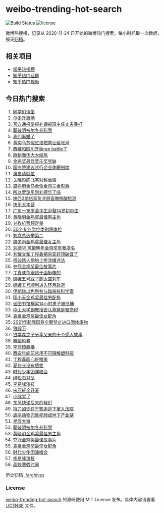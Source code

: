 # weibo-trending-hot-search

[![Build Status](https://github.com/justjavac/weibo-trending-hot-search/workflows/ci/badge.svg?branch=master)](https://github.com/justjavac/weibo-trending-hot-search/actions)
[![license](https://img.shields.io/github/license/justjavac/weibo-trending-hot-search)](https://github.com/justjavac/weibo-trending-hot-search/blob/master/LICENSE)

微博热搜榜，记录从 2020-11-24 日开始的微博热门搜索。每小时抓取一次数据，按天[归档](./archives)。

## 相关项目

- [知乎热搜榜](https://github.com/justjavac/zhihu-trending-top-search)
- [知乎热门话题](https://github.com/justjavac/zhihu-trending-hot-questions)
- [知乎热门视频](https://github.com/justjavac/zhihu-trending-hot-video)

## 今日热门搜索

<!-- BEGIN -->
<!-- 最后更新时间 Sun Nov 29 2020 01:11:06 GMT+0800 (CST) -->
1. [同学们请坐](https://s.weibo.com//weibo?q=%23%E5%90%8C%E5%AD%A6%E4%BB%AC%E8%AF%B7%E5%9D%90%23&Refer=new_time)
1. [尔冬升离场](https://s.weibo.com//weibo?q=%E5%B0%94%E5%86%AC%E5%8D%87%E7%A6%BB%E5%9C%BA&Refer=top)
1. [官方通报举报补课被班主任丈夫暴打](https://s.weibo.com//weibo?q=%23%E5%AE%98%E6%96%B9%E9%80%9A%E6%8A%A5%E4%B8%BE%E6%8A%A5%E8%A1%A5%E8%AF%BE%E8%A2%AB%E7%8F%AD%E4%B8%BB%E4%BB%BB%E4%B8%88%E5%A4%AB%E6%9A%B4%E6%89%93%23&Refer=top)
1. [郭敬明被尔冬升怼哭](https://s.weibo.com//weibo?q=%23%E9%83%AD%E6%95%AC%E6%98%8E%E8%A2%AB%E5%B0%94%E5%86%AC%E5%8D%87%E6%80%BC%E5%93%AD%23&Refer=top)
1. [我们离婚了](https://s.weibo.com//weibo?q=%E6%88%91%E4%BB%AC%E7%A6%BB%E5%A9%9A%E4%BA%86&Refer=top)
1. [黄奕马苏倪虹洁把票让给张月](https://s.weibo.com//weibo?q=%23%E9%BB%84%E5%A5%95%E9%A9%AC%E8%8B%8F%E5%80%AA%E8%99%B9%E6%B4%81%E6%8A%8A%E7%A5%A8%E8%AE%A9%E7%BB%99%E5%BC%A0%E6%9C%88%23&Refer=top)
1. [西藏和四川开始rap battle了](https://s.weibo.com//weibo?q=%E8%A5%BF%E8%97%8F%E5%92%8C%E5%9B%9B%E5%B7%9D%E5%BC%80%E5%A7%8Brap%20battle%E4%BA%86&Refer=top)
1. [隐秘而伟大大结局](https://s.weibo.com//weibo?q=%23%E9%9A%90%E7%A7%98%E8%80%8C%E4%BC%9F%E5%A4%A7%E5%A4%A7%E7%BB%93%E5%B1%80%23&Refer=top)
1. [金鸡奖最佳音乐奖空缺](https://s.weibo.com//weibo?q=%23%E9%87%91%E9%B8%A1%E5%A5%96%E6%9C%80%E4%BD%B3%E9%9F%B3%E4%B9%90%E5%A5%96%E7%A9%BA%E7%BC%BA%23&Refer=top)
1. [国务院建议试行企业休眠制度](https://s.weibo.com//weibo?q=%E5%9B%BD%E5%8A%A1%E9%99%A2%E5%BB%BA%E8%AE%AE%E8%AF%95%E8%A1%8C%E4%BC%81%E4%B8%9A%E4%BC%91%E7%9C%A0%E5%88%B6%E5%BA%A6&Refer=top)
1. [演员请就位](https://s.weibo.com//weibo?q=%E6%BC%94%E5%91%98%E8%AF%B7%E5%B0%B1%E4%BD%8D&Refer=top)
1. [关晓彤陈飞宇对称表情](https://s.weibo.com//weibo?q=%23%E5%85%B3%E6%99%93%E5%BD%A4%E9%99%88%E9%A3%9E%E5%AE%87%E5%AF%B9%E7%A7%B0%E8%A1%A8%E6%83%85%23&Refer=top)
1. [周冬雨金马金像金鸡三金影后](https://s.weibo.com//weibo?q=%23%E5%91%A8%E5%86%AC%E9%9B%A8%E9%87%91%E9%A9%AC%E9%87%91%E5%83%8F%E9%87%91%E9%B8%A1%E4%B8%89%E9%87%91%E5%BD%B1%E5%90%8E%23&Refer=top)
1. [所以贾玲见到刘德华了吗](https://s.weibo.com//weibo?q=%23%E6%89%80%E4%BB%A5%E8%B4%BE%E7%8E%B2%E8%A7%81%E5%88%B0%E5%88%98%E5%BE%B7%E5%8D%8E%E4%BA%86%E5%90%97%23&Refer=top)
1. [陕西2地店家急寻顾客做核酸检测](https://s.weibo.com//weibo?q=%23%E9%99%95%E8%A5%BF2%E5%9C%B0%E5%BA%97%E5%AE%B6%E6%80%A5%E5%AF%BB%E9%A1%BE%E5%AE%A2%E5%81%9A%E6%A0%B8%E9%85%B8%E6%A3%80%E6%B5%8B%23&Refer=top)
1. [快乐大本营](https://s.weibo.com//weibo?q=%E5%BF%AB%E4%B9%90%E5%A4%A7%E6%9C%AC%E8%90%A5&Refer=top)
1. [广东一18岁高中生迎娶14岁初中生](https://s.weibo.com//weibo?q=%23%E5%B9%BF%E4%B8%9C%E4%B8%8018%E5%B2%81%E9%AB%98%E4%B8%AD%E7%94%9F%E8%BF%8E%E5%A8%B614%E5%B2%81%E5%88%9D%E4%B8%AD%E7%94%9F%23&Refer=top)
1. [黄晓明金鸡奖最佳男主角](https://s.weibo.com//weibo?q=%23%E9%BB%84%E6%99%93%E6%98%8E%E9%87%91%E9%B8%A1%E5%A5%96%E6%9C%80%E4%BD%B3%E7%94%B7%E4%B8%BB%E8%A7%92%23&Refer=top)
1. [甘孜机票预定量](https://s.weibo.com//weibo?q=%23%E7%94%98%E5%AD%9C%E6%9C%BA%E7%A5%A8%E9%A2%84%E5%AE%9A%E9%87%8F%23&Refer=top)
1. [30个专业学位类别将体检](https://s.weibo.com//weibo?q=%2330%E4%B8%AA%E4%B8%93%E4%B8%9A%E5%AD%A6%E4%BD%8D%E7%B1%BB%E5%88%AB%E5%B0%86%E4%BD%93%E6%A3%80%23&Refer=top)
1. [刘念总选举第二](https://s.weibo.com//weibo?q=%23%E5%88%98%E5%BF%B5%E6%80%BB%E9%80%89%E4%B8%BE%E7%AC%AC%E4%BA%8C%23&Refer=top)
1. [周冬雨金鸡奖最佳女主角](https://s.weibo.com//weibo?q=%23%E5%91%A8%E5%86%AC%E9%9B%A8%E9%87%91%E9%B8%A1%E5%A5%96%E6%9C%80%E4%BD%B3%E5%A5%B3%E4%B8%BB%E8%A7%92%23&Refer=top)
1. [刘德华 可能明年金鸡奖有我提名](https://s.weibo.com//weibo?q=%E5%88%98%E5%BE%B7%E5%8D%8E%20%E5%8F%AF%E8%83%BD%E6%98%8E%E5%B9%B4%E9%87%91%E9%B8%A1%E5%A5%96%E6%9C%89%E6%88%91%E6%8F%90%E5%90%8D&Refer=top)
1. [刘耀文和丁程鑫把宋亚轩顶破音了](https://s.weibo.com//weibo?q=%23%E5%88%98%E8%80%80%E6%96%87%E5%92%8C%E4%B8%81%E7%A8%8B%E9%91%AB%E6%8A%8A%E5%AE%8B%E4%BA%9A%E8%BD%A9%E9%A1%B6%E7%A0%B4%E9%9F%B3%E4%BA%86%23&Refer=top)
1. [搭讪路人偷拍上传涉嫌违法](https://s.weibo.com//weibo?q=%23%E6%90%AD%E8%AE%AA%E8%B7%AF%E4%BA%BA%E5%81%B7%E6%8B%8D%E4%B8%8A%E4%BC%A0%E6%B6%89%E5%AB%8C%E8%BF%9D%E6%B3%95%23&Refer=top)
1. [夺冠金鸡奖最佳故事片](https://s.weibo.com//weibo?q=%23%E5%A4%BA%E5%86%A0%E9%87%91%E9%B8%A1%E5%A5%96%E6%9C%80%E4%BD%B3%E6%95%85%E4%BA%8B%E7%89%87%23&Refer=top)
1. [丁真肤色跟热干面挺像的](https://s.weibo.com//weibo?q=%23%E4%B8%81%E7%9C%9F%E8%82%A4%E8%89%B2%E8%B7%9F%E7%83%AD%E5%B9%B2%E9%9D%A2%E6%8C%BA%E5%83%8F%E7%9A%84%23&Refer=top)
1. [嫦娥五号踩了脚太空刹车](https://s.weibo.com//weibo?q=%23%E5%AB%A6%E5%A8%A5%E4%BA%94%E5%8F%B7%E8%B8%A9%E4%BA%86%E8%84%9A%E5%A4%AA%E7%A9%BA%E5%88%B9%E8%BD%A6%23&Refer=top)
1. [嫦娥五号顺利进入环月轨道](https://s.weibo.com//weibo?q=%23%E5%AB%A6%E5%A8%A5%E4%BA%94%E5%8F%B7%E9%A1%BA%E5%88%A9%E8%BF%9B%E5%85%A5%E7%8E%AF%E6%9C%88%E8%BD%A8%E9%81%93%23&Refer=top)
1. [伊朗称以色列参与暗杀核科学家](https://s.weibo.com//weibo?q=%E4%BC%8A%E6%9C%97%E7%A7%B0%E4%BB%A5%E8%89%B2%E5%88%97%E5%8F%82%E4%B8%8E%E6%9A%97%E6%9D%80%E6%A0%B8%E7%A7%91%E5%AD%A6%E5%AE%B6&Refer=top)
1. [印小天金鸡奖最佳男配角](https://s.weibo.com//weibo?q=%E5%8D%B0%E5%B0%8F%E5%A4%A9%E9%87%91%E9%B8%A1%E5%A5%96%E6%9C%80%E4%BD%B3%E7%94%B7%E9%85%8D%E8%A7%92&Refer=top)
1. [坐图书馆横梁14小时男子被批捕](https://s.weibo.com//weibo?q=%E5%9D%90%E5%9B%BE%E4%B9%A6%E9%A6%86%E6%A8%AA%E6%A2%8114%E5%B0%8F%E6%97%B6%E7%94%B7%E5%AD%90%E8%A2%AB%E6%89%B9%E6%8D%95&Refer=top)
1. [中山大学副教授否认燕窝是智商税](https://s.weibo.com//weibo?q=%23%E4%B8%AD%E5%B1%B1%E5%A4%A7%E5%AD%A6%E5%89%AF%E6%95%99%E6%8E%88%E5%90%A6%E8%AE%A4%E7%87%95%E7%AA%9D%E6%98%AF%E6%99%BA%E5%95%86%E7%A8%8E%23&Refer=top)
1. [袁泉金鸡奖最佳女配角](https://s.weibo.com//weibo?q=%23%E8%A2%81%E6%B3%89%E9%87%91%E9%B8%A1%E5%A5%96%E6%9C%80%E4%BD%B3%E5%A5%B3%E9%85%8D%E8%A7%92%23&Refer=top)
1. [2021年起我国将全面禁止进口固体废物](https://s.weibo.com//weibo?q=%232021%E5%B9%B4%E8%B5%B7%E6%88%91%E5%9B%BD%E5%B0%86%E5%85%A8%E9%9D%A2%E7%A6%81%E6%AD%A2%E8%BF%9B%E5%8F%A3%E5%9B%BA%E4%BD%93%E5%BA%9F%E7%89%A9%23&Refer=top)
1. [狼殿下](https://s.weibo.com//weibo?q=%E7%8B%BC%E6%AE%BF%E4%B8%8B&Refer=top)
1. [钱学森之子分享父亲的十个感人故事](https://s.weibo.com//weibo?q=%23%E9%92%B1%E5%AD%A6%E6%A3%AE%E4%B9%8B%E5%AD%90%E5%88%86%E4%BA%AB%E7%88%B6%E4%BA%B2%E7%9A%84%E5%8D%81%E4%B8%AA%E6%84%9F%E4%BA%BA%E6%95%85%E4%BA%8B%23&Refer=top)
1. [舞蹈风暴](https://s.weibo.com//weibo?q=%E8%88%9E%E8%B9%88%E9%A3%8E%E6%9A%B4&Refer=top)
1. [李佳琦直播](https://s.weibo.com//weibo?q=%E6%9D%8E%E4%BD%B3%E7%90%A6%E7%9B%B4%E6%92%AD&Refer=top)
1. [西安年底前禁用不可降解塑料袋](https://s.weibo.com//weibo?q=%23%E8%A5%BF%E5%AE%89%E5%B9%B4%E5%BA%95%E5%89%8D%E7%A6%81%E7%94%A8%E4%B8%8D%E5%8F%AF%E9%99%8D%E8%A7%A3%E5%A1%91%E6%96%99%E8%A2%8B%23&Refer=top)
1. [丁程鑫画心好唯美](https://s.weibo.com//weibo?q=%23%E4%B8%81%E7%A8%8B%E9%91%AB%E7%94%BB%E5%BF%83%E5%A5%BD%E5%94%AF%E7%BE%8E%23&Refer=top)
1. [夏处长没有牺牲](https://s.weibo.com//weibo?q=%23%E5%A4%8F%E5%A4%84%E9%95%BF%E6%B2%A1%E6%9C%89%E7%89%BA%E7%89%B2%23&Refer=top)
1. [时代少年团演唱会](https://s.weibo.com//weibo?q=%23%E6%97%B6%E4%BB%A3%E5%B0%91%E5%B9%B4%E5%9B%A2%E6%BC%94%E5%94%B1%E4%BC%9A%23&Refer=top)
1. [绿松石耳坠](https://s.weibo.com//weibo?q=%23%E7%BB%BF%E6%9D%BE%E7%9F%B3%E8%80%B3%E5%9D%A0%23&Refer=top)
1. [李易峰演技](https://s.weibo.com//weibo?q=%23%E6%9D%8E%E6%98%93%E5%B3%B0%E6%BC%94%E6%8A%80%23&Refer=top)
1. [宋亚轩全开麦](https://s.weibo.com//weibo?q=%23%E5%AE%8B%E4%BA%9A%E8%BD%A9%E5%85%A8%E5%BC%80%E9%BA%A6%23&Refer=top)
1. [小胖哭了](https://s.weibo.com//weibo?q=%E5%B0%8F%E8%83%96%E5%93%AD%E4%BA%86&Refer=top)
1. [东风快递后来的我们](https://s.weibo.com//weibo?q=%E4%B8%9C%E9%A3%8E%E5%BF%AB%E9%80%92%E5%90%8E%E6%9D%A5%E7%9A%84%E6%88%91%E4%BB%AC&Refer=top)
1. [持刀凶徒在干警追逃下窜入法院](https://s.weibo.com//weibo?q=%23%E6%8C%81%E5%88%80%E5%87%B6%E5%BE%92%E5%9C%A8%E5%B9%B2%E8%AD%A6%E8%BF%BD%E9%80%83%E4%B8%8B%E7%AA%9C%E5%85%A5%E6%B3%95%E9%99%A2%23&Refer=top)
1. [虐杀动物兜售视频成地下产业链](https://s.weibo.com//weibo?q=%23%E8%99%90%E6%9D%80%E5%8A%A8%E7%89%A9%E5%85%9C%E5%94%AE%E8%A7%86%E9%A2%91%E6%88%90%E5%9C%B0%E4%B8%8B%E4%BA%A7%E4%B8%9A%E9%93%BE%23&Refer=top)
1. [星辰大海](https://s.weibo.com//weibo?q=%E6%98%9F%E8%BE%B0%E5%A4%A7%E6%B5%B7&Refer=top)
1. [郭敬明被尔冬升怼哭](https://s.weibo.com//weibo?q=%E9%83%AD%E6%95%AC%E6%98%8E%E8%A2%AB%E5%B0%94%E5%86%AC%E5%8D%87%E6%80%BC%E5%93%AD&Refer=top)
1. [黄晓明金鸡奖最佳男主角](https://s.weibo.com//weibo?q=%E9%BB%84%E6%99%93%E6%98%8E%E9%87%91%E9%B8%A1%E5%A5%96%E6%9C%80%E4%BD%B3%E7%94%B7%E4%B8%BB%E8%A7%92&Refer=top)
1. [夺冠金鸡奖最佳故事片](https://s.weibo.com//weibo?q=%E5%A4%BA%E5%86%A0%E9%87%91%E9%B8%A1%E5%A5%96%E6%9C%80%E4%BD%B3%E6%95%85%E4%BA%8B%E7%89%87&Refer=top)
1. [袁泉金鸡奖最佳女配角](https://s.weibo.com//weibo?q=%E8%A2%81%E6%B3%89%E9%87%91%E9%B8%A1%E5%A5%96%E6%9C%80%E4%BD%B3%E5%A5%B3%E9%85%8D%E8%A7%92&Refer=top)
1. [时代少年团演唱会](https://s.weibo.com//weibo?q=%E6%97%B6%E4%BB%A3%E5%B0%91%E5%B9%B4%E5%9B%A2%E6%BC%94%E5%94%B1%E4%BC%9A&Refer=top)
1. [李易峰演技](https://s.weibo.com//weibo?q=%E6%9D%8E%E6%98%93%E5%B3%B0%E6%BC%94%E6%8A%80&Refer=top)
1. [高校寒假时间](https://s.weibo.com//weibo?q=%23%E9%AB%98%E6%A0%A1%E5%AF%92%E5%81%87%E6%97%B6%E9%97%B4%23&Refer=top)
<!-- END -->

历史归档 [./archives](./archives)

### License

[weibo-trending-hot-search](https://github.com/justjavac/weibo-trending-hot-search) 的源码使用 MIT License 发布。具体内容请查看 [LICENSE](./LICENSE) 文件。
